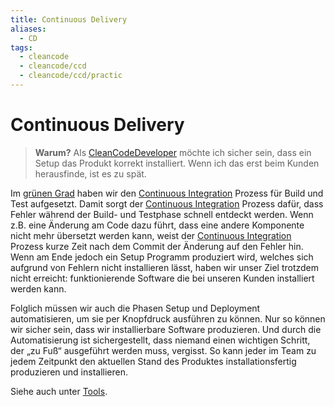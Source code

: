 ```yaml
---
title: Continuous Delivery
aliases:
  - CD
tags:
  - cleancode
  - cleancode/ccd
  - cleancode/ccd/practic
---
```

# Continuous Delivery

>**Warum?**
>Als [CleanCodeDeveloper](/docs/main/CleanCode/CleanCodeDeveloper) möchte ich sicher sein, dass ein Setup das Produkt korrekt installiert. Wenn ich das erst beim Kunden herausfinde, ist es zu spät.

Im [grünen Grad](/docs/main/CleanCode/CleanCodeDeveloper/Grade/Grüner%20Grad) haben wir den [Continuous Integration](docs/main/CleanCode/CleanCodeDeveloper/Praktiken/Continuous%20Integration.md) Prozess für Build und Test aufgesetzt. Damit sorgt der [Continuous Integration](docs/main/CleanCode/CleanCodeDeveloper/Praktiken/Continuous%20Integration.md) Prozess dafür, dass Fehler während der Build- und Testphase schnell entdeckt werden. Wenn z.B. eine Änderung am Code dazu führt, dass eine andere Komponente nicht mehr übersetzt werden kann, weist der [Continuous Integration](docs/main/CleanCode/CleanCodeDeveloper/Praktiken/Continuous%20Integration.md) Prozess kurze Zeit nach dem Commit der Änderung auf den Fehler hin. Wenn am Ende jedoch ein Setup Programm produziert wird, welches sich aufgrund von Fehlern nicht installieren lässt, haben wir unser Ziel trotzdem nicht erreicht: funktionierende Software die bei unseren Kunden installiert werden kann.

Folglich müssen wir auch die Phasen Setup und Deployment automatisieren, um sie per Knopfdruck ausführen zu können. Nur so können wir sicher sein, dass wir installierbare Software produzieren. Und durch die Automatisierung ist sichergestellt, dass niemand einen wichtigen Schritt, der „zu Fuß“ ausgeführt werden muss, vergisst. So kann jeder im Team zu jedem Zeitpunkt den aktuellen Stand des Produktes installationsfertig produzieren und installieren.

Siehe auch unter [Tools](https://clean-code-developer.de/weitere-infos/werkzeuge/).
